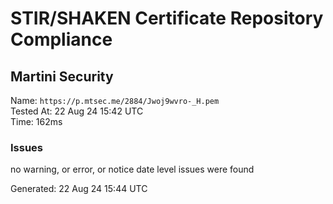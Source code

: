 # STIR/SHAKEN Certificate Repository Compliance

## Martini Security

Name: `https://p.mtsec.me/2884/Jwoj9wvro-_H.pem`\
Tested At: 22 Aug 24 15:42 UTC\
Time: 162ms

### Issues

no warning, or error, or notice date level issues were found

Generated: 22 Aug 24 15:44 UTC